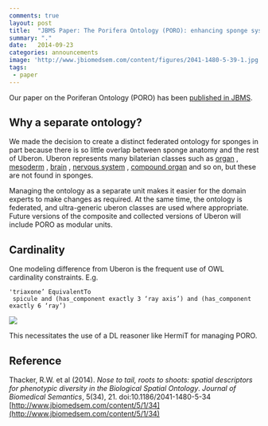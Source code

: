 ```yaml
---
comments: true
layout: post
title:  "JBMS Paper: The Porifera Ontology (PORO): enhancing sponge systematics with an anatomy ontology"
summary: "."
date:   2014-09-23
categories: announcements
image: 'http://www.jbiomedsem.com/content/figures/2041-1480-5-39-1.jpg'
tags:
 - paper
---
```


Our paper on the Poriferan Ontology (PORO) has been
[published in JBMS](http://www.jbiomedsem.com/content/5/1/39).

## Why a separate ontology?

We made the decision to create a distinct federated ontology for
sponges in part because there is so little overlap between sponge
anatomy and the rest of Uberon. Uberon represents many bilaterian
classes such as [organ](http://purl.obolibrary.org/obo/UBERON_0000062)
, [mesoderm](http://purl.obolibrary.org/obo/UBERON_0000926) ,
[brain](http://purl.obolibrary.org/obo/UBERON_0000955) , [nervous
system](http://purl.obolibrary.org/obo/UBERON_0001016) , [compound
organ](http://purl.obolibrary.org/obo/UBERON_0003103) and so on, but
these are not found in sponges.

Managing the ontology as a separate unit makes it easier for the
domain experts to make changes as required. At the same time, the
ontology is federated, and ultra-generic uberon classes are used where
appropriate. Future versions of the composite and collected versions
of Uberon will include PORO as modular units.

## Cardinality

One modeling difference from Uberon is the frequent use of OWL cardinality constraints. E.g.

    'triaxone’ EquivalentTo 
     spicule and (has_component exactly 3 ‘ray axis’) and (has_component exactly 6 ‘ray’)

![](http://www.jbiomedsem.com/content/figures/2041-1480-5-39-2.jpg)

This necessitates the use of a DL reasoner like HermiT for managing PORO.

## Reference

Thacker, R.W. et al (2014).
*Nose to tail, roots to shoots: spatial descriptors for phenotypic diversity in the Biological Spatial Ontology*.
_Journal of Biomedical Semantics_, 5(34), 21. doi:10.1186/2041-1480-5-34
[http://www.jbiomedsem.com/content/5/1/34](http://www.jbiomedsem.com/content/5/1/34)


